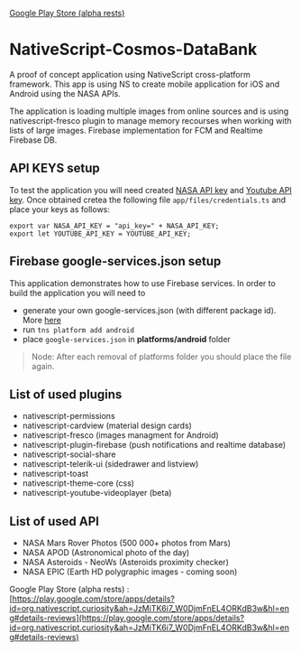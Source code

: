 [Google Play Store (alpha rests)](https://play.google.com/store/apps/details?id=org.nativescript.curiosity&ah=JzMiTK6i7_W0DjmFnEL4ORKdB3w&hl=eng#details-reviews)


# NativeScript-Cosmos-DataBank

A proof of concept application using NativeScript cross-platform framework.
This app is using NS to create mobile application for iOS and Android using the NASA
APIs.

The application is loading multiple images from online sources and is using
nativescript-fresco plugin to manage memory recourses when working with lists of large images.
Firebase implementation for FCM and Realtime Firebase DB.

## API KEYS setup
To test the application you will need created [NASA API key](https://api.nasa.gov/) and [Youtube API key](https://developers.google.com/youtube/v3/getting-started).
Once obtained cretea the following file `app/files/credentials.ts` and place your keys as follows:

```
export var NASA_API_KEY = "api_key=" + NASA_API_KEY;
export let YOUTUBE_API_KEY = YOUTUBE_API_KEY;
```

## Firebase google-services.json setup
This application demonstrates how to use Firebase services.
In order to build the application you will need to 
 - generate your own google-services.json (with different package id). More [here](https://firebase.google.com/docs/android/setup)
 - run `tns platform add android`
 - place `google-services.json` in **platforms/android** folder
>Node: After each removal of platforms folder you should place the file again. 

## List of used plugins

 * nativescript-permissions
 * nativescript-cardview (material design cards)
 * nativescript-fresco (images managment for Android)
 * nativescript-plugin-firebase (push notifications and realtime database)
 * nativescript-social-share
 * nativescript-telerik-ui (sidedrawer and listview)
 * nativescript-toast
 * nativescript-theme-core (css)
 * nativescript-youtube-videoplayer (beta)

## List of used API

 * NASA Mars Rover Photos (500 000+ photos from Mars)
 * NASA APOD (Astronomical photo of the day)
 * NASA Asteroids - NeoWs (Asteroids proximity checker)
 * NASA EPIC (Earth HD polygraphic images - coming soon)
 
Google Play Store (alpha rests) : [https://play.google.com/store/apps/details?id=org.nativescript.curiosity&ah=JzMiTK6i7_W0DjmFnEL4ORKdB3w&hl=eng#details-reviews](https://play.google.com/store/apps/details?id=org.nativescript.curiosity&ah=JzMiTK6i7_W0DjmFnEL4ORKdB3w&hl=eng#details-reviews)
